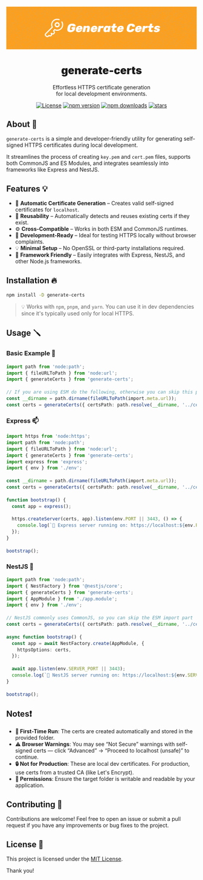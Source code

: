 <p align="center">
  <img src="https://github.com/WolfieLeader/npm/blob/main/assets/generate-certs-banner.svg" align="center" alt="banner" />

  <h1 align="center" style="font-weight:900;">generate-certs</h1>

  <p align="center">
    Effortless HTTPS certificate generation<br/>
    for local development environments.
  </p>
</p>

<p align="center">
<a href="https://opensource.org/licenses/MIT" rel="nofollow"><img src="https://img.shields.io/github/license/WolfieLeader/npm?color=DC343B" alt="License"></a>
<a href="https://www.npmjs.com/package/generate-certs" rel="nofollow"><img src="https://img.shields.io/npm/v/generate-certs?color=0078D4" alt="npm version"></a>
<a href="https://www.npmjs.com/package/generate-certs" rel="nofollow"><img src="https://img.shields.io/npm/dy/generate-certs.svg?color=03C03C" alt="npm downloads"></a>
<a href="https://github.com/WolfieLeader/npm" rel="nofollow"><img src="https://img.shields.io/github/stars/WolfieLeader/npm" alt="stars"></a>

</p>

## About 📖

`generate-certs` is a simple and developer-friendly utility for generating self-signed HTTPS certificates during local development.

It streamlines the process of creating `key.pem` and `cert.pem` files, supports both CommonJS and ES Modules, and integrates seamlessly into frameworks like Express and NestJS.

## Features 💡

- 🔐 **Automatic Certificate Generation** – Creates valid self-signed certificates for `localhost`.
- 🔁 **Reusability** – Automatically detects and reuses existing certs if they exist.
- ⚙️ **Cross-Compatible** – Works in both ESM and CommonJS runtimes.
- 🧪 **Development-Ready** – Ideal for testing HTTPS locally without browser complaints.
- 💡 **Minimal Setup** – No OpenSSL or third-party installations required.
- 🧩 **Framework Friendly** – Easily integrates with Express, NestJS, and other Node.js frameworks.

## Installation 🔥

```bash
npm install -D generate-certs
```

> 💡 Works with `npm`, `pnpm`, and `yarn`. You can use it in dev dependencies since it's typically used only for local HTTPS.

## Usage 🪛

### Basic Example 🐣

```typescript
import path from 'node:path';
import { fileURLToPath } from 'node:url';
import { generateCerts } from 'generate-certs';

// If you are using ESM do the following, otherwise you can skip this part
const __dirname = path.dirname(fileURLToPath(import.meta.url));
const certs = generateCerts({ certsPath: path.resolve(__dirname, '../certs') });
```

### Express 📫

```typescript
import https from 'node:https';
import path from 'node:path';
import { fileURLToPath } from 'node:url';
import { generateCerts } from 'generate-certs';
import express from 'express';
import { env } from './env';

const __dirname = path.dirname(fileURLToPath(import.meta.url));
const certs = generateCerts({ certsPath: path.resolve(__dirname, '../certs') });

function bootstrap() {
  const app = express();

  https.createServer(certs, app).listen(env.PORT || 3443, () => {
    console.log(`🚀 Express server running on: https://localhost:${env.PORT || 3443}`);
  });
}

bootstrap();
```

### NestJS 🪺

```typescript
import path from 'node:path';
import { NestFactory } from '@nestjs/core';
import { generateCerts } from 'generate-certs';
import { AppModule } from './app.module';
import { env } from './env';

// NestJS commonly uses CommonJS, so you can skip the ESM import part
const certs = generateCerts({ certsPath: path.resolve(__dirname, '../certs') });

async function bootstrap() {
  const app = await NestFactory.create(AppModule, {
    httpsOptions: certs,
  });

  await app.listen(env.SERVER_PORT || 3443);
  console.log(`🚀 NestJS server running on: https://localhost:${env.SERVER_PORT || 3443}`);
}

bootstrap();
```

## Notes❗

- **🧪 First-Time Run**: The certs are created automatically and stored in the provided folder.
- **⚠️ Browser Warnings**: You may see “Not Secure” warnings with self-signed certs — click “Advanced” → “Proceed to localhost (unsafe)” to continue.
- **🔒 Not for Production**: These are local dev certificates. For production, use certs from a trusted CA (like Let's Encrypt).
- **📁 Permissions**: Ensure the target folder is writable and readable by your application.

## Contributing 🤝

Contributions are welcome! Feel free to open an issue or submit a pull request if you have any improvements or bug fixes to the project.

## License 📜

This project is licensed under the [MIT License](https://opensource.org/licenses/MIT).

Thank you!
